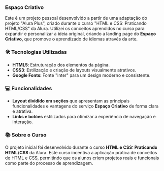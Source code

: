 ### Espaço Criativo

Este é um projeto pessoal desenvolvido a partir de uma adaptação do projeto "Alura Plus", criado durante o curso "HTML e CSS: Praticando HTML/CSS" da Alura. Utilizei os conceitos aprendidos no curso para expandir e personalizar a ideia original, criando a landing page do **Espaço Criativo**, que promove o aprendizado de idiomas através da arte.

### 🛠️ Tecnologias Utilizadas
- **HTML5**: Estruturação dos elementos da página.
- **CSS3**: Estilização e criação de layouts visualmente atrativos.
- **Google Fonts**: Fonte "Inter" para um design moderno e consistente.

### 💻 Funcionalidades
- **Layout dividido em seções** que apresentam as principais funcionalidades e vantagens do serviço **Espaço Criativo** de forma clara e atrativa.
- **Links e botões** estilizados para otimizar a experiência de navegação e interação.

### 📚 Sobre o Curso
O projeto inicial foi desenvolvido durante o curso **HTML e CSS: Praticando HTML/CSS** da Alura. Este curso incentiva a aplicação prática de conceitos de HTML e CSS, permitindo que os alunos criem projetos reais e funcionais como parte do processo de aprendizagem.
